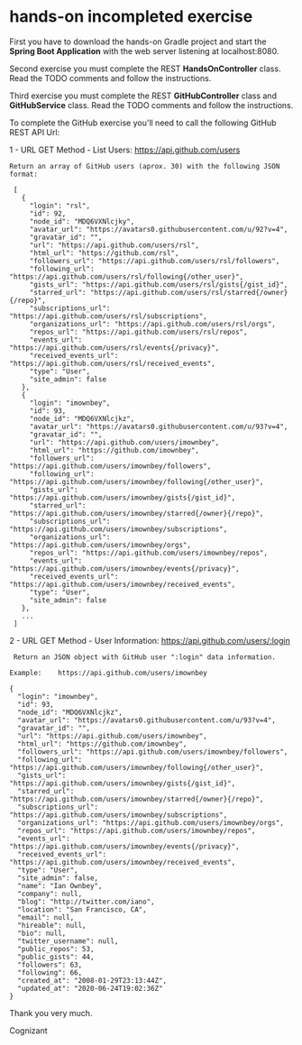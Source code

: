 # hands-on incompleted exercise

First you have to download the hands-on Gradle project and start the **Spring Boot Application** with the web server listening at localhost:8080.

Second exercise you must complete the REST **HandsOnController** class.  
Read the TODO comments and follow the instructions.

Third exercise you must complete the REST **GitHubController** class and **GitHubService** class.
Read the TODO comments and follow the instructions.

To complete the GitHub exercise you'll need to call the following GitHub REST API Url:

 1 - URL GET Method - List Users: https://api.github.com/users
 
    Return an array of GitHub users (aprox. 30) with the following JSON format:
     
     [
       {
         "login": "rsl",
         "id": 92,
         "node_id": "MDQ6VXNlcjky",
         "avatar_url": "https://avatars0.githubusercontent.com/u/92?v=4",
         "gravatar_id": "",
         "url": "https://api.github.com/users/rsl",
         "html_url": "https://github.com/rsl",
         "followers_url": "https://api.github.com/users/rsl/followers",
         "following_url": "https://api.github.com/users/rsl/following{/other_user}",
         "gists_url": "https://api.github.com/users/rsl/gists{/gist_id}",
         "starred_url": "https://api.github.com/users/rsl/starred{/owner}{/repo}",
         "subscriptions_url": "https://api.github.com/users/rsl/subscriptions",
         "organizations_url": "https://api.github.com/users/rsl/orgs",
         "repos_url": "https://api.github.com/users/rsl/repos",
         "events_url": "https://api.github.com/users/rsl/events{/privacy}",
         "received_events_url": "https://api.github.com/users/rsl/received_events",
         "type": "User",
         "site_admin": false
       },
       {
         "login": "imownbey",
         "id": 93,
         "node_id": "MDQ6VXNlcjkz",
         "avatar_url": "https://avatars0.githubusercontent.com/u/93?v=4",
         "gravatar_id": "",
         "url": "https://api.github.com/users/imownbey",
         "html_url": "https://github.com/imownbey",
         "followers_url": "https://api.github.com/users/imownbey/followers",
         "following_url": "https://api.github.com/users/imownbey/following{/other_user}",
         "gists_url": "https://api.github.com/users/imownbey/gists{/gist_id}",
         "starred_url": "https://api.github.com/users/imownbey/starred{/owner}{/repo}",
         "subscriptions_url": "https://api.github.com/users/imownbey/subscriptions",
         "organizations_url": "https://api.github.com/users/imownbey/orgs",
         "repos_url": "https://api.github.com/users/imownbey/repos",
         "events_url": "https://api.github.com/users/imownbey/events{/privacy}",
         "received_events_url": "https://api.github.com/users/imownbey/received_events",
         "type": "User",
         "site_admin": false
       },
       ...
     ] 
 
 2 - URL GET Method - User Information: https://api.github.com/users/:login
  
     Return an JSON object with GitHub user ":login" data information.
     
    Example:    https://api.github.com/users/imownbey  
    
    {
      "login": "imownbey",
      "id": 93,
      "node_id": "MDQ6VXNlcjkz",
      "avatar_url": "https://avatars0.githubusercontent.com/u/93?v=4",
      "gravatar_id": "",
      "url": "https://api.github.com/users/imownbey",
      "html_url": "https://github.com/imownbey",
      "followers_url": "https://api.github.com/users/imownbey/followers",
      "following_url": "https://api.github.com/users/imownbey/following{/other_user}",
      "gists_url": "https://api.github.com/users/imownbey/gists{/gist_id}",
      "starred_url": "https://api.github.com/users/imownbey/starred{/owner}{/repo}",
      "subscriptions_url": "https://api.github.com/users/imownbey/subscriptions",
      "organizations_url": "https://api.github.com/users/imownbey/orgs",
      "repos_url": "https://api.github.com/users/imownbey/repos",
      "events_url": "https://api.github.com/users/imownbey/events{/privacy}",
      "received_events_url": "https://api.github.com/users/imownbey/received_events",
      "type": "User",
      "site_admin": false,
      "name": "Ian Ownbey",
      "company": null,
      "blog": "http://twitter.com/iano",
      "location": "San Francisco, CA",
      "email": null,
      "hireable": null,
      "bio": null,
      "twitter_username": null,
      "public_repos": 53,
      "public_gists": 44,
      "followers": 63,
      "following": 66,
      "created_at": "2008-01-29T23:13:44Z",
      "updated_at": "2020-06-24T19:02:36Z"
    } 
    
Thank you very much.

Cognizant
